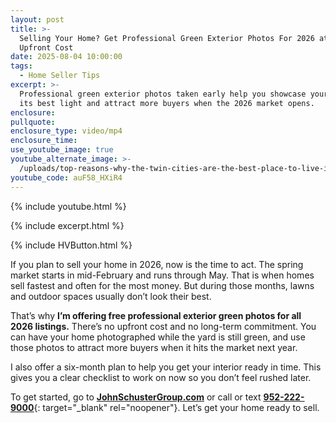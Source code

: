 ```yaml
---
layout: post
title: >-
  Selling Your Home? Get Professional Green Exterior Photos For 2026 at No
  Upfront Cost
date: 2025-08-04 10:00:00
tags:
  - Home Seller Tips
excerpt: >-
  Professional green exterior photos taken early help you showcase your home in
  its best light and attract more buyers when the 2026 market opens.
enclosure:
pullquote:
enclosure_type: video/mp4
enclosure_time:
use_youtube_image: true
youtube_alternate_image: >-
  /uploads/top-reasons-why-the-twin-cities-are-the-best-place-to-live-in-the-us.jpg
youtube_code: auF58_HXiR4
---
```

{% include youtube.html %}

{% include excerpt.html %}

{% include HVButton.html %}

If you plan to sell your home in 2026, now is the time to act. The spring market starts in mid-February and runs through May. That is when homes sell fastest and often for the most money. But during those months, lawns and outdoor spaces usually don’t look their best.

That’s why **I’m offering free professional exterior green photos for all 2026 listings.** There’s no upfront cost and no long-term commitment. You can have your home photographed while the yard is still green, and use those photos to attract more buyers when it hits the market next year.

I also offer a six-month plan to help you get your interior ready in time. This gives you a clear checklist to work on now so you don’t feel rushed later.

To get started, go to [**JohnSchusterGroup.com**](http://johnschustergroup.com) or call or text [**<u>952-222-9000</u>**](tel:9522229000 "952-222-9000"){: target="_blank" rel="noopener"}. Let’s get your home ready to sell.